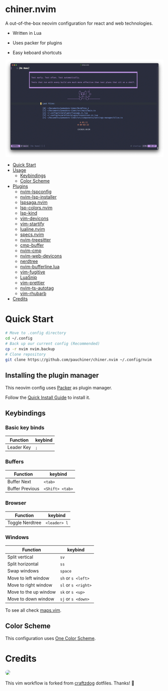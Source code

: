 # chiner.nvim

A out-of-the-box neovim configuration for react and web technologies.

- Written in Lua

- Uses packer for plugins
- Easy keboard shortcuts

<img width="1200px" alt="A preview of the neovim configuration" src="images/img1.png">



- [Quick Start](#quickstart)
- [Usage](#Usage)
  - [Keybindings](#keybindings)
  - [Color Scheme](#colorscheme)
- [Plugins](#plugins)
  - [nvim-lspconfig](#nvim-lspconfig)
  - [nvim-lsp-installer](#nvim-lsp-installer)
  - [lspsaga.nvim](#lspsaganvim)
  - [lsp-colors.nvim](#lsp-colorsnvim)
  - [lsp-kind](#lsp-kind)
  - [vim-devicons](#vim-devicons)
  - [vim-startify](#vim-startify)
  - [lualine.nvim](#lualinenvim)
  - [specs.nvim](#specsnvim)
  - [nvim-treesitter](#nvim-treesitter)
  - [cmp-buffer](#cmp-buffer)
  - [nvim-cmp](#nvim-cmp)
  - [nvim-web-devicons](#nvim-web-devicons)
  - [nerdtree](#nerdtree)
  - [nvim-bufferline.lua](#nvim-bufferlinelua)
  - [vim-fugitive](#vim-fugitive)
  - [LuaSnip](#luasnip)
  - [vim-prettier](#vim-prettier)
  - [nvim-ts-autotag](#nvim-ts-autotag)
  - [vim-rhubarb](#vim-rhubarb)
- [Credits](#credits)


# Quick Start

```bash
# Move to .config directory
cd ~/.config
# Back up our current config (Recommended)
cp -r nvim nvim.backup
# Clone repository
git clone https://github.com/pauchiner/chiner.nvim ~/.config/nvim
```
## Installing the plugin manager
This neovim config uses [Packer](https://github.com/wbthomason/packer.nvim) as plugin manager.

Follow the [Quick Install Guide](https://github.com/wbthomason/packer.nvim#quickstart) to install it.

## Keybindings

### Basic key binds

|  Function       |  keybind      |
|-----------------|---------------|
| Leader Key      |      `;`      |

### Buffers

|  Function       |  keybind      |
|-----------------|---------------|
| Buffer Next     |`<tab>`        |
| Buffer Previous |`<Shift> <tab>`|

### Browser

|  Function       |  keybind      |
|-----------------|---------------|
| Toggle Nerdtree | `<leader> l`  |

### Windows


|  Function             |  keybind          |
|-----------------------|-------------------|
| Split vertical        |    `sv`           |
| Split horizontal      |    `ss`           |
| Swap windows          |   `space`         |
| Move to left window   | `sh` or `s <left>`| 
| Move to right window  |`sl` or `s <right>`|  
| Move to the up window |`sk` or `s <up>`   |  
| Move to down window   |`sj` or `s <down>` |  


To see all check [maps.vim](https://github.com/pauchiner/chiner.nvim/blob/main/maps.vim).

## Color Scheme

This configuration uses [One Color Scheme](https://github.com/joshdick/onedark.vim).

# Credits

<img style="border-radius: 50%" width='90px' src="https://avatars.githubusercontent.com/u/1332805?v=4">

This vim workflow is forked from [craftzdog](https://github.com/craftzdog/dotfiles-public) dotfiles. Thanks! 🙏
